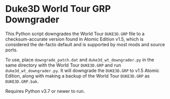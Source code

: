 # Duke3D World Tour GRP Downgrader

This Python script downgrades the World Tour `DUKE3D.GRP` file to a checksum-accurate 
version found in Atomic Edition v1.5, which is considered the de-facto default and
is supported by most mods and source ports.

To use, place `downgrade_patch.dat` and `duke3d_wt_downgrader.py` in the same directory
with the World Tour `DUKE3D.GRP` and run `duke3d_wt_downgrader.py`. It will downgrade
the `DUKE3D.GRP` to v1.5 Atomic Edition, along with making a backup of the World Tour 
`DUKE3D.GRP` as `DUKE3D.GRP.bak`.

Requires Python v3.7 or newer to run.
